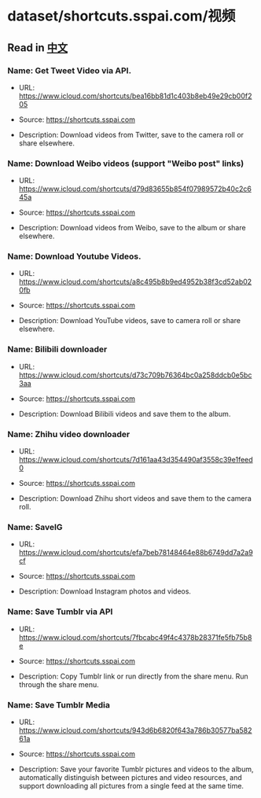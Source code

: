 # dataset/shortcuts.sspai.com/视频

## Read in [中文](README_ZH.md)

### Name: Get Tweet Video via API.

- URL: https://www.icloud.com/shortcuts/bea16bb81d1c403b8eb49e29cb00f205

- Source: https://shortcuts.sspai.com

- Description: Download videos from Twitter, save to the camera roll or share elsewhere.

### Name: Download Weibo videos (support "Weibo post" links)

- URL: https://www.icloud.com/shortcuts/d79d83655b854f07989572b40c2c645a

- Source: https://shortcuts.sspai.com

- Description: Download videos from Weibo, save to the album or share elsewhere.

### Name: Download Youtube Videos.

- URL: https://www.icloud.com/shortcuts/a8c495b8b9ed4952b38f3cd52ab020fb

- Source: https://shortcuts.sspai.com

- Description: Download YouTube videos, save to camera roll or share elsewhere.

### Name: Bilibili downloader

- URL: https://www.icloud.com/shortcuts/d73c709b76364bc0a258ddcb0e5bc3aa

- Source: https://shortcuts.sspai.com

- Description: Download Bilibili videos and save them to the album.

### Name: Zhihu video downloader

- URL: https://www.icloud.com/shortcuts/7d161aa43d354490af3558c39e1feed0

- Source: https://shortcuts.sspai.com

- Description: Download Zhihu short videos and save them to the camera roll.

### Name: SaveIG

- URL: https://www.icloud.com/shortcuts/efa7beb78148464e88b6749dd7a2a9cf

- Source: https://shortcuts.sspai.com

- Description: Download Instagram photos and videos.

### Name: Save Tumblr via API

- URL: https://www.icloud.com/shortcuts/7fbcabc49f4c4378b28371fe5fb75b8e

- Source: https://shortcuts.sspai.com

- Description: Copy Tumblr link or run directly from the share menu. Run through the share menu.

### Name: Save Tumblr Media

- URL: https://www.icloud.com/shortcuts/943d6b6820f643a786b30577ba58261a

- Source: https://shortcuts.sspai.com

- Description: Save your favorite Tumblr pictures and videos to the album, automatically distinguish between pictures and video resources, and support downloading all pictures from a single feed at the same time.

